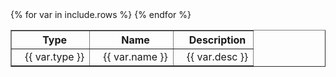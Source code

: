 <table border="1" width="80%">
  <tr>
    <th>&nbsp;&nbsp;&nbsp;Type</th>
    <th>&nbsp;&nbsp;&nbsp;Name</th>
    <th>&nbsp;&nbsp;&nbsp;Description</th>
  </tr>
  {% for var in include.rows %}
  <tr>
    <td>&nbsp;&nbsp;&nbsp;{{ var.type }}</td>  
    <td>&nbsp;&nbsp;&nbsp;{{ var.name }}</td>  
    <td>&nbsp;&nbsp;&nbsp;{{ var.desc }}</td>  
  </tr>
  {% endfor %}
  
